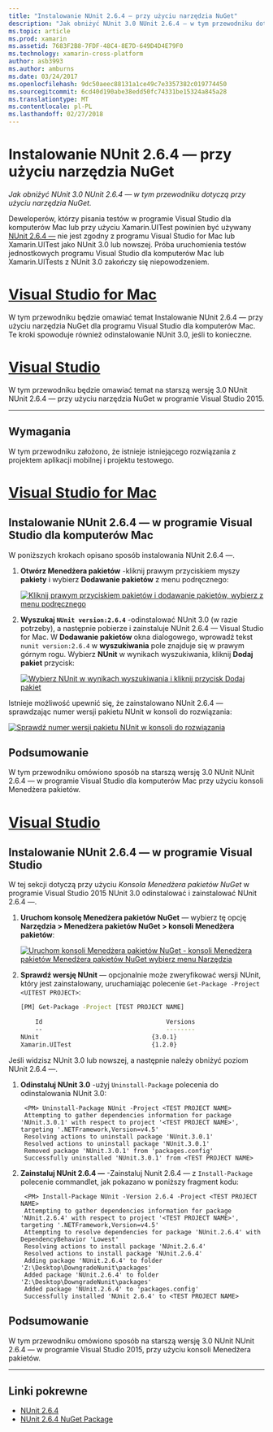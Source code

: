 ```yaml
---
title: "Instalowanie NUnit 2.6.4 — przy użyciu narzędzia NuGet"
description: "Jak obniżyć NUnit 3.0 NUnit 2.6.4 — w tym przewodniku dotyczą przy użyciu narzędzia NuGet."
ms.topic: article
ms.prod: xamarin
ms.assetid: 7683F2B8-7FDF-48C4-8E7D-649D4D4E79F0
ms.technology: xamarin-cross-platform
author: asb3993
ms.author: amburns
ms.date: 03/24/2017
ms.openlocfilehash: 9dc50aeec88131a1ce49c7e3357382c019774450
ms.sourcegitcommit: 6cd40d190abe38edd50fc74331be15324a845a28
ms.translationtype: MT
ms.contentlocale: pl-PL
ms.lasthandoff: 02/27/2018
---
```

# <a name="installing-nunit-264-using-nuget"></a>Instalowanie NUnit 2.6.4 — przy użyciu narzędzia NuGet

_Jak obniżyć NUnit 3.0 NUnit 2.6.4 — w tym przewodniku dotyczą przy użyciu narzędzia NuGet._

Deweloperów, którzy pisania testów w programie Visual Studio dla komputerów Mac lub przy użyciu Xamarin.UITest powinien być używany [NUnit 2.6.4 —](http://nunit.org/index.php?p=docHome&r=2.6.4) nie jest zgodny z programu Visual Studio for Mac lub Xamarin.UITest jako NUnit 3.0 lub nowszej. Próba uruchomienia testów jednostkowych programu Visual Studio dla komputerów Mac lub Xamarin.UITests z NUnit 3.0 zakończy się niepowodzeniem.

# <a name="visual-studio-for-mactabvsmac"></a>[Visual Studio for Mac](#tab/vsmac)

W tym przewodniku będzie omawiać temat Instalowanie NUnit 2.6.4 — przy użyciu narzędzia NuGet dla programu Visual Studio dla komputerów Mac. Te kroki spowoduje również odinstalowanie NUnit 3.0, jeśli to konieczne.

# <a name="visual-studiotabvswin"></a>[Visual Studio](#tab/vswin)

W tym przewodniku będzie omawiać temat na starszą wersję 3.0 NUnit NUnit 2.6.4 — przy użyciu narzędzia NuGet w programie Visual Studio 2015.

-----

## <a name="requirements"></a>Wymagania

W tym przewodniku założono, że istnieje istniejącego rozwiązania z projektem aplikacji mobilnej i projektu testowego.

# <a name="visual-studio-for-mactabvsmac"></a>[Visual Studio for Mac](#tab/vsmac)

## <a name="installing-nunit-264-in-visual-studio-for-mac"></a>Instalowanie NUnit 2.6.4 — w programie Visual Studio dla komputerów Mac

W poniższych krokach opisano sposób instalowania NUnit 2.6.4 —.


1. **Otwórz Menedżera pakietów** -kliknij prawym przyciskiem myszy **pakiety** i wybierz **Dodawanie pakietów** z menu podręcznego:

    [![](installing-nunit-using-nuget-images/add-packages-xs.png "Kliknij prawym przyciskiem pakietów i dodawanie pakietów, wybierz z menu podręcznego")](installing-nunit-using-nuget-images/add-packages-xs.png)
    
1. **Wyszukaj `NUnit version:2.6.4`**  -odinstalować NUnit 3.0 (w razie potrzeby), a następnie pobierze i zainstaluje NUnit 2.6.4 — Visual Studio for Mac. W **Dodawanie pakietów** okna dialogowego, wprowadź tekst `nunit version:2.6.4` w **wyszukiwania** pole znajduje się w prawym górnym rogu. Wybierz **NUnit** w wynikach wyszukiwania, kliknij **Dodaj pakiet** przycisk:

    [![](installing-nunit-using-nuget-images/nunit-search-xs.png "Wybierz NUnit w wynikach wyszukiwania i kliknij przycisk Dodaj pakiet")](installing-nunit-using-nuget-images/nunit-search-xs.png)


Istnieje możliwość upewnić się, że zainstalowano NUnit 2.6.4 — sprawdzając numer wersji pakietu NUnit w konsoli do rozwiązania:

[![](installing-nunit-using-nuget-images/nunit-2-6-4-installed.png "Sprawdź numer wersji pakietu NUnit w konsoli do rozwiązania")](installing-nunit-using-nuget-images/nunit-2-6-4-installed.png)

## <a name="summary"></a>Podsumowanie

W tym przewodniku omówiono sposób na starszą wersję 3.0 NUnit NUnit 2.6.4 — w programie Visual Studio dla komputerów Mac przy użyciu konsoli Menedżera pakietów.


# <a name="visual-studiotabvswin"></a>[Visual Studio](#tab/vswin)

## <a name="installing-nunit-264-in-visual-studio"></a>Instalowanie NUnit 2.6.4 — w programie Visual Studio

W tej sekcji dotyczą przy użyciu _Konsola Menedżera pakietów NuGet_ w programie Visual Studio 2015 NUnit 3.0 odinstalować i zainstalować NUnit 2.6.4 —.


1. **Uruchom konsolę Menedżera pakietów NuGet** — wybierz tę opcję **Narzędzia > Menedżera pakietów NuGet > konsoli Menedżera pakietów**:

    [![](installing-nunit-using-nuget-images/package-manager-console.png "Uruchom konsoli Menedżera pakietów NuGet - konsoli Menedżera pakietów Menedżera pakietów NuGet wybierz menu Narzędzia")](installing-nunit-using-nuget-images/package-manager-console.png)
    
1. **Sprawdź wersję NUnit** — opcjonalnie może zweryfikować wersji NUnit, który jest zainstalowany, uruchamiając polecenie `Get-Package -Project <UITEST PROJECT>`:

    ```bash
    [PM] Get-Package -Project [TEST PROJECT NAME]
    
        Id                                  Versions                                 ProjectName
        --                                  --------                                 -----------
    NUnit                               {3.0.1}                                  [TEST PROJECT NAME]
    Xamarin.UITest                      {1.2.0}                                  [TEST PROJECT NAME]
    ```

Jeśli widzisz NUnit 3.0 lub nowszej, a następnie należy obniżyć poziom NUnit 2.6.4 —.

1. **Odinstaluj NUnit 3.0** -użyj `Uninstall-Package` polecenia do odinstalowania NUnit 3.0:

        <PM> Uninstall-Package NUnit -Project <TEST PROJECT NAME>
        Attempting to gather dependencies information for package 'NUnit.3.0.1' with respect to project '<TEST PROJECT NAME>', targeting '.NETFramework,Version=v4.5'
        Resolving actions to uninstall package 'NUnit.3.0.1'
        Resolved actions to uninstall package 'NUnit.3.0.1'
        Removed package 'NUnit.3.0.1' from 'packages.config'
        Successfully uninstalled 'NUnit.3.0.1' from <TEST PROJECT NAME>

1. **Zainstaluj NUnit 2.6.4 —** -Zainstaluj Nunit 2.6.4 — z `Install-Package` polecenie commandlet, jak pokazano w poniższy fragment kodu:

        <PM> Install-Package NUnit -Version 2.6.4 -Project <TEST PROJECT NAME>
        Attempting to gather dependencies information for package 'NUnit.2.6.4' with respect to project '<TEST PROJECT NAME>', targeting '.NETFramework,Version=v4.5'
        Attempting to resolve dependencies for package 'NUnit.2.6.4' with DependencyBehavior 'Lowest'
        Resolving actions to install package 'NUnit.2.6.4'
        Resolved actions to install package 'NUnit.2.6.4'
        Adding package 'NUnit.2.6.4' to folder 'Z:\Desktop\DowngradeNunit\packages'
        Added package 'NUnit.2.6.4' to folder 'Z:\Desktop\DowngradeNunit\packages'
        Added package 'NUnit.2.6.4' to 'packages.config'
        Successfully installed 'NUnit 2.6.4' to <TEST PROJECT NAME>
    
## <a name="summary"></a>Podsumowanie

W tym przewodniku omówiono sposób na starszą wersję 3.0 NUnit NUnit 2.6.4 — w programie Visual Studio 2015, przy użyciu konsoli Menedżera pakietów.

-----

## <a name="related-links"></a>Linki pokrewne

- [NUnit 2.6.4](http://nunit.org/index.php?p=docHome&r=2.6.4)
- [NUnit 2.6.4 NuGet Package](https://www.nuget.org/packages/NUnit/2.6.4)
